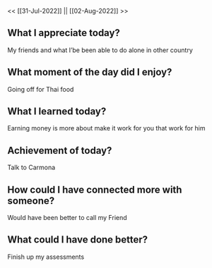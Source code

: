 
<< [[31-Jul-2022]] || [[02-Aug-2022]] >>




## What I appreciate today? 
My friends and what I’be been able to do alone in other country


## What moment of the day did I enjoy? 
Going off for Thai food


##  What I learned today? 
Earning money is more about make it work for you that work for him 


## Achievement of today? 
Talk to Carmona


## How could I have connected more with someone? 
Would have been better to call my Friend


## What could I have done better? 
Finish up my assessments 


